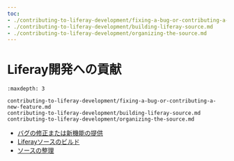 ```yaml
---
toc:
- ./contributing-to-liferay-development/fixing-a-bug-or-contributing-a-new-feature.md
- ./contributing-to-liferay-development/building-liferay-source.md
- ./contributing-to-liferay-development/organizing-the-source.md
---
```

# Liferay開発への貢献

```{toctree}
:maxdepth: 3

contributing-to-liferay-development/fixing-a-bug-or-contributing-a-new-feature.md
contributing-to-liferay-development/building-liferay-source.md
contributing-to-liferay-development/organizing-the-source.md
```

* [バグの修正または新機能の提供](./contributing-to-liferay-development/fixing-a-bug-or-contributing-a-new-feature.md)
* [Liferayソースのビルド](./contributing-to-liferay-development/building-liferay-source.md)
* [ソースの整理](./contributing-to-liferay-development/organizing-the-source.md)